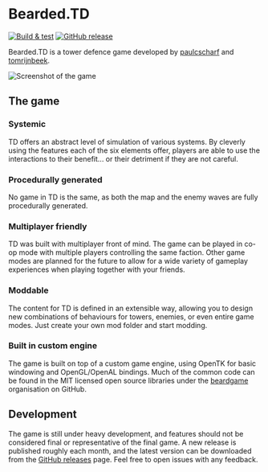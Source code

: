 # Bearded.TD

[![Build & test](https://github.com/beardgame/td/actions/workflows/dotnet-build.yml/badge.svg)](https://github.com/beardgame/td/actions/workflows/dotnet-build.yml)
[![GitHub release](https://img.shields.io/github/release/beardgame/td.svg)](https://github.com/beardgame/td/releases/)

Bearded.TD is a tower defence game developed by [paulcscharf](https://www.github.com/paulcscharf) and [tomrijnbeek](https://www.github.com/tomrijnbeek).

![Screenshot of the game](docs/main-menu.png)

## The game

### Systemic

TD offers an abstract level of simulation of various systems. By cleverly using the features each of the six elements offer, players are able to use the interactions to their benefit... or their detriment if they are not careful.

### Procedurally generated

No game in TD is the same, as both the map and the enemy waves are fully procedurally generated.

### Multiplayer friendly

TD was built with multiplayer front of mind. The game can be played in co-op mode with multiple players controlling the same faction. Other game modes are planned for the future to allow for a wide variety of gameplay experiences when playing together with your friends.

### Moddable

The content for TD is defined in an extensible way, allowing you to design new combinations of behaviours for towers, enemies, or even entire game modes. Just create your own mod folder and start modding.

### Built in custom engine

The game is built on top of a custom game engine, using OpenTK for basic windowing and OpenGL/OpenAL bindings. Much of the common code can be found in the MIT licensed open source libraries under the [beardgame](https://github.com/beardgame) organisation on GitHub.

## Development

The game is still under heavy development, and features should not be considered final or representative of the final game. A new release is published roughly each month, and the latest version can be downloaded from the [GitHub releases](https://github.com/beardgame/td/releases) page. Feel free to open issues with any feedback.
